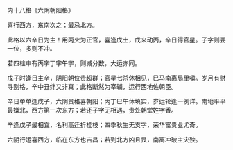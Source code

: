 内十八格《六阴朝阳格》

喜行西方，东南次之；最忌北方。

此格以六辛日为主！用丙火为正官，喜逢戊土，戊来动丙，辛日得官星。子字则要一位，多则不冲。

若四柱中有丙字丁字午字，则减分数，大运亦同。

戊子时逢日主辛，阴阳朝位贵超群；官星七杀休相见，巳马南离局里嗔。岁月有财寻别格，辛中丑绊又非真；此格断然为宰辅，运行西地佐朝臣。

辛日单单逢戊子，六阴贵格喜朝阳；丙丁巳午休填实，岁运轮逢一例详。南地平平最嫌北，西方第一次东方；若还子字无相遇，贵处朝堂姓字香。

辛逢戊子最相宜，名利高迁折桂枝；四季秋生无亥字，荣华富贵业尤奇。

六阴行运喜西方，临在东方也吉昌；若到北方凶且畏，南离冲破主灾殃。

